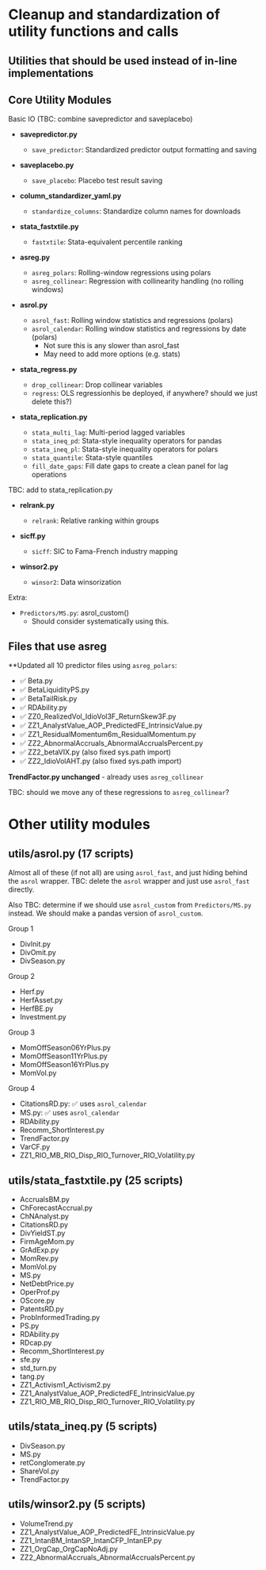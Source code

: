 # Cleanup and standardization of utility functions and calls

## Utilities that should be used instead of in-line implementations

## Core Utility Modules

Basic IO (TBC: combine savepredictor and saveplacebo)
- **savepredictor.py**
  - `save_predictor`: Standardized predictor output formatting and saving

- **saveplacebo.py**
  - `save_placebo`: Placebo test result saving  

- **column_standardizer_yaml.py**
  - `standardize_columns`: Standardize column names for downloads  

- **stata_fastxtile.py**
  - `fastxtile`: Stata-equivalent percentile ranking

- **asreg.py**
  - `asreg_polars`: Rolling-window regressions using polars
  - `asreg_collinear`: Regression with collinearity handling (no rolling windows)

- **asrol.py**
  - `asrol_fast`: Rolling window statistics and regressions (polars)
  - `asrol_calendar`: Rolling window statistics and regressions by date (polars)
    - Not sure this is any slower than asrol_fast
    - May need to add more options (e.g. stats)


- **stata_regress.py**
  - `drop_collinear`: Drop collinear variables
  - `regress`: OLS regressionhis be deployed, if anywhere? should we just delete this?)

- **stata_replication.py**
  - `stata_multi_lag`: Multi-period lagged variables
  - `stata_ineq_pd`: Stata-style inequality operators for pandas
  - `stata_ineq_pl`: Stata-style inequality operators for polars
  - `stata_quantile`: Stata-style quantiles
  - `fill_date_gaps`: Fill date gaps to create a clean panel for lag operations

TBC: add to stata_replication.py
- **relrank.py**
  - `relrank`: Relative ranking within groups

- **sicff.py**
  - `sicff`: SIC to Fama-French industry mapping

- **winsor2.py**
  - `winsor2`: Data winsorization

Extra:
- `Predictors/MS.py`: asrol_custom()
   - Should consider systematically using this.

## Files that use asreg 

**Updated all 10 predictor files using `asreg_polars`:
   - ✅ Beta.py
   - ✅ BetaLiquidityPS.py  
   - ✅ BetaTailRisk.py
   - ✅ RDAbility.py
   - ✅ ZZ0_RealizedVol_IdioVol3F_ReturnSkew3F.py
   - ✅ ZZ1_AnalystValue_AOP_PredictedFE_IntrinsicValue.py
   - ✅ ZZ1_ResidualMomentum6m_ResidualMomentum.py
   - ✅ ZZ2_AbnormalAccruals_AbnormalAccrualsPercent.py
   - ✅ ZZ2_betaVIX.py (also fixed sys.path import)
   - ✅ ZZ2_IdioVolAHT.py (also fixed sys.path import)

**TrendFactor.py unchanged** - already uses `asreg_collinear` 

TBC: should we move any of these regressions to `asreg_collinear`?

# Other utility modules

## utils/asrol.py (17 scripts)

Almost all of these (if not all) are using `asrol_fast`, and just hiding behind the `asrol` wrapper. TBC: delete the `asrol` wrapper and just use `asrol_fast` directly.

Also TBC: determine if we should use `asrol_custom` from `Predictors/MS.py` instead. We should make a pandas version of `asrol_custom`. 

Group 1
- DivInit.py
- DivOmit.py
- DivSeason.py

Group 2
- Herf.py
- HerfAsset.py
- HerfBE.py
- Investment.py

Group 3
- MomOffSeason06YrPlus.py
- MomOffSeason11YrPlus.py
- MomOffSeason16YrPlus.py
- MomVol.py

Group 4
- CitationsRD.py: ✅ uses `asrol_calendar`
- MS.py: ✅ uses `asrol_calendar`
- RDAbility.py
- Recomm_ShortInterest.py
- TrendFactor.py
- VarCF.py
- ZZ1_RIO_MB_RIO_Disp_RIO_Turnover_RIO_Volatility.py

## utils/stata_fastxtile.py (25 scripts)

- AccrualsBM.py
- ChForecastAccrual.py
- ChNAnalyst.py
- CitationsRD.py
- DivYieldST.py
- FirmAgeMom.py
- GrAdExp.py
- MomRev.py
- MomVol.py
- MS.py
- NetDebtPrice.py
- OperProf.py
- OScore.py
- PatentsRD.py
- ProbInformedTrading.py
- PS.py
- RDAbility.py
- RDcap.py
- Recomm_ShortInterest.py
- sfe.py
- std_turn.py
- tang.py
- ZZ1_Activism1_Activism2.py
- ZZ1_AnalystValue_AOP_PredictedFE_IntrinsicValue.py
- ZZ1_RIO_MB_RIO_Disp_RIO_Turnover_RIO_Volatility.py

## utils/stata_ineq.py (5 scripts)

- DivSeason.py
- MS.py
- retConglomerate.py
- ShareVol.py
- TrendFactor.py

## utils/winsor2.py (5 scripts)

- VolumeTrend.py
- ZZ1_AnalystValue_AOP_PredictedFE_IntrinsicValue.py
- ZZ1_IntanBM_IntanSP_IntanCFP_IntanEP.py
- ZZ1_OrgCap_OrgCapNoAdj.py
- ZZ2_AbnormalAccruals_AbnormalAccrualsPercent.py


